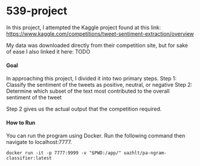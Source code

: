 # 539-project


In this project, I attempted the Kaggle project found at this link:
https://www.kaggle.com/competitions/tweet-sentiment-extraction/overview

My data was downloaded directly from their competition site, but for sake of ease I also linked it here:
TODO

#### Goal
In approaching this project, I divided it into two primary steps.
Step 1: Classify the sentiment of the tweets as positive, neutral, or negative
Step 2: Determine which subset of the text most contributed to the overall sentiment of the tweet

Step 2 gives us the actual output that the competition required.


#### How to Run
You can run the program using Docker.
Run the following command then navigate to localhost:7777.

`docker run -it -p 7777:9999 -v "$PWD:/app/" uazhlt/pa-ngram-classifier:latest`